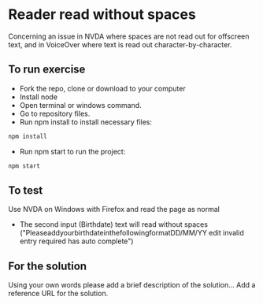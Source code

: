 # Reader read without spaces
Concerning an issue in NVDA where spaces are not read out for offscreen text, and in VoiceOver where text is read out character-by-character.

## To run exercise

- Fork the repo, clone or download to your computer
- Install node
- Open terminal or windows command.
- Go to repository files.
- Run npm install to install necessary files:
```javascript
npm install
```
- Run npm start to run the project:
```javascript
npm start
```

## To test

Use NVDA on Windows with Firefox and read the page as normal
- The second input (Birthdate) text will read without spaces ("PleaseaddyourbirthdateinthefollowingformatDD/MM/YY  edit  invalid entry  required  has auto complete")

## For the solution

Using your own words please add a brief description of the solution...
Add a reference URL for the solution.
